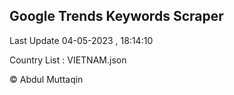 

## Google Trends Keywords Scraper 
 
Last Update 04-05-2023 , 18:14:10

Country List :
VIETNAM.json



© Abdul Muttaqin 
